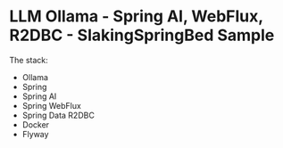 # LLM Ollama - Spring AI, WebFlux, R2DBC - SlakingSpringBed Sample

The stack:
- Ollama
- Spring
- Spring AI
- Spring WebFlux
- Spring Data R2DBC
- Docker
- Flyway